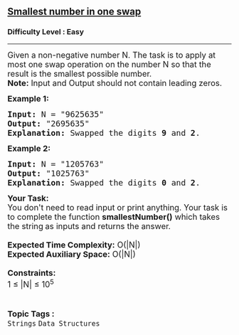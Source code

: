 <h2><a href="https://www.geeksforgeeks.org/problems/smallest-number-in-one-swap0010/1">Smallest number in one swap</a></h2><h3>Difficulty Level : Easy</h3><hr><div class="problems_problem_content__Xm_eO"><p><span style="font-size:18px">Given a non-negative number N. The task is to apply at most one swap operation on the number N so that the result is the smallest possible number.<br>
<strong>Note:</strong> Input and Output should not contain leading zeros.</span></p>

<p><span style="font-size:18px"><strong>Example 1:</strong></span></p>

<pre><span style="font-size:18px"><strong>Input:</strong> N = "9625635"
<strong>Output:</strong> "2695635"
<strong>Explanation:</strong> Swapped the digits <strong>9</strong> and <strong>2</strong>.</span></pre>

<p><span style="font-size:18px"><strong>Example 2:</strong></span></p>

<pre><span style="font-size:18px"><strong>Input: </strong>N = "1205763"
<strong>Output: </strong>"1025763"
<strong>Explanation: </strong>Swapped the digits <strong>0</strong> and <strong>2</strong>.
</span></pre>

<p><span style="font-size:18px"><strong>Your Task:&nbsp;&nbsp;</strong><br>
You don't need to read input or print anything. Your task is to complete the function&nbsp;<strong>smallestNumber()</strong>&nbsp;which takes the string<strong>&nbsp;</strong>as inputs and returns the&nbsp;answer.<br>
<br>
<strong>Expected Time Complexity:</strong>&nbsp;O(|N|)<br>
<strong>Expected Auxiliary Space:</strong>&nbsp;O(|N|)<br>
<br>
<strong>Constraints:</strong><br>
1 ≤ |N| ≤ 10<sup>5</sup></span></p>
</div><br><p><span style=font-size:18px><strong>Topic Tags : </strong><br><code>Strings</code>&nbsp;<code>Data Structures</code>&nbsp;
